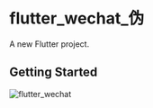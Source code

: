 # flutter_wechat_伪

A new Flutter project.

## Getting Started



![flutter_wechat](./assets/flutter_wechat.gif)
